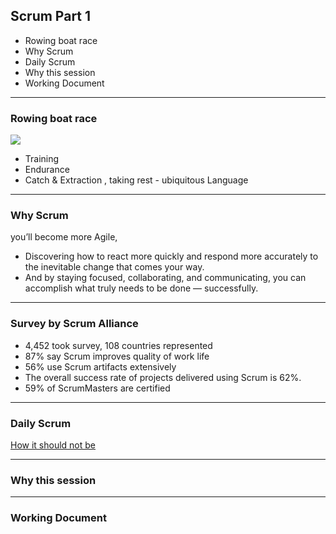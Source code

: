 ## Scrum Part 1
 
 - Rowing boat race 
 - Why Scrum
 - Daily Scrum 
 - Why this session
 - Working Document

---

### Rowing boat race

<img src="https://itorganization2017.files.wordpress.com/2010/10/oxford-cambridge-boat-race1.jpg"/>

- Training
- Endurance
- Catch & Extraction , taking rest - ubiquitous Language

---

### Why Scrum

you’ll become more Agile,
- Discovering how to react more quickly and respond more accurately to the inevitable change that comes your way.
- And by staying focused, collaborating, and communicating, you can accomplish what truly needs to be done — successfully. 

---

### Survey by Scrum Alliance

- 4,452 took survey, 108 countries represented
- 87% say Scrum improves quality of work life
- 56% use Scrum artifacts extensively
- The overall success rate of projects delivered using Scrum is 62%. 
- 59% of ScrumMasters are certified

---

### Daily Scrum
 
[How it should not be](https://www.youtube.com/watch?v=q_R9wQY4G5I&t=28s)

---

### Why this session

---

### Working Document







